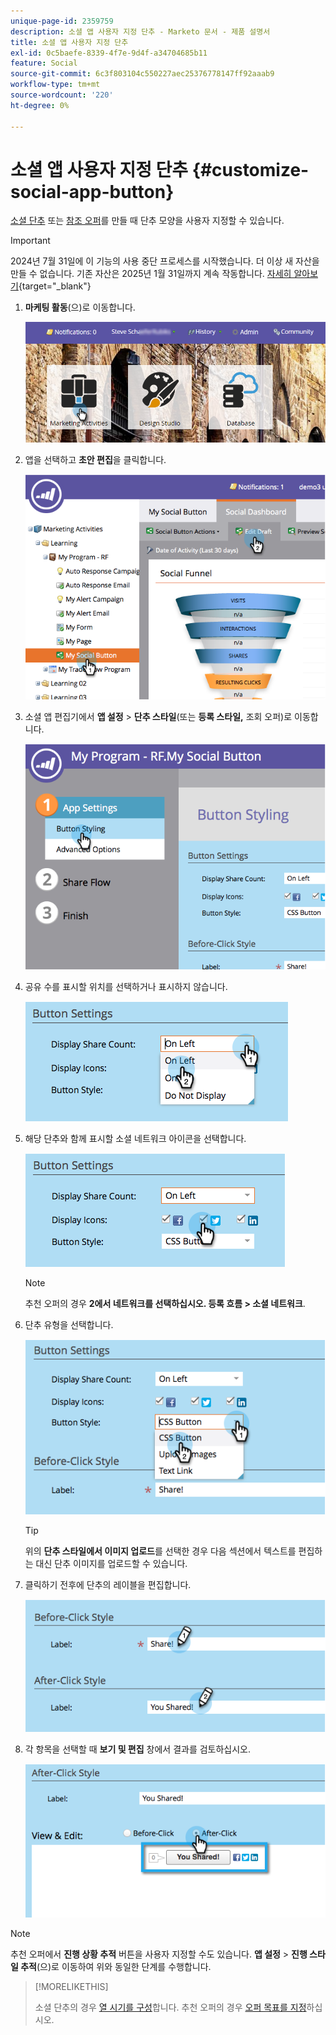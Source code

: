 ```yaml
---
unique-page-id: 2359759
description: 소셜 앱 사용자 지정 단추 - Marketo 문서 - 제품 설명서
title: 소셜 앱 사용자 지정 단추
exl-id: 0c5baefe-8339-4f7e-9d4f-a34704685b11
feature: Social
source-git-commit: 6c3f803104c550227aec25376778147ff92aaab9
workflow-type: tm+mt
source-wordcount: '220'
ht-degree: 0%

---
```


# 소셜 앱 사용자 지정 단추 {#customize-social-app-button}

[소셜 단추](/help/marketo/product-docs/demand-generation/landing-pages/free-form-landing-pages/add-a-social-button-to-a-free-form-landing-page.md) 또는 [참조 오퍼](/help/marketo/product-docs/demand-generation/social/referral-offers/create-a-referral-offer.md)를 만들 때 단추 모양을 사용자 지정할 수 있습니다.

>[!IMPORTANT]
>
>2024년 7월 31일에 이 기능의 사용 중단 프로세스를 시작했습니다. 더 이상 새 자산을 만들 수 없습니다. 기존 자산은 2025년 1월 31일까지 계속 작동합니다. [자세히 알아보기](https://nation.marketo.com/t5/employee-blogs/marketo-engage-social-features-deprecation/ba-p/351977){target="_blank"}

1. **마케팅 활동**(으)로 이동합니다.

   ![](assets/login-marketing-activities.png)

1. 앱을 선택하고 **초안 편집**&#x200B;을 클릭합니다.

   ![](assets/image2014-9-23-17-3a3-3a34.png)

1. 소셜 앱 편집기에서 **앱 설정** > **단추 스타일**(또는 **등록 스타일,** 조회 오퍼)로 이동합니다.

   ![](assets/image2014-9-23-17-3a3-3a57.png)

1. 공유 수를 표시할 위치를 선택하거나 표시하지 않습니다.

   ![](assets/image2014-9-23-17-3a4-3a10.png)

1. 해당 단추와 함께 표시할 소셜 네트워크 아이콘을 선택합니다.

   ![](assets/image2014-9-23-17-3a4-3a22.png)

   >[!NOTE]
   >
   >추천 오퍼의 경우 **2에서 네트워크를 선택하십시오. 등록 흐름 > 소셜 네트워크**.

1. 단추 유형을 선택합니다.

   ![](assets/image2014-9-23-17-3a4-3a50.png)

   >[!TIP]
   >
   >위의 **단추 스타일에서 이미지 업로드**&#x200B;를 선택한 경우 다음 섹션에서 텍스트를 편집하는 대신 단추 이미지를 업로드할 수 있습니다.

1. 클릭하기 전후에 단추의 레이블을 편집합니다.

   ![](assets/image2014-9-23-17-3a5-3a30.png)

1. 각 항목을 선택할 때 **보기 및 편집** 창에서 결과를 검토하십시오.

   ![](assets/image2014-9-23-17-3a5-3a42.png)

>[!NOTE]
>
>추천 오퍼에서 **진행 상황 추적** 버튼을 사용자 지정할 수도 있습니다. **앱 설정** > **진행 스타일 추적**(으)로 이동하여 위와 동일한 단계를 수행합니다.

>[!MORELIKETHIS]
>
>소셜 단추의 경우 [열 시기를 구성](/help/marketo/product-docs/demand-generation/social/configuring-social-actions/configure-when-social-button-opens.md)합니다. 추천 오퍼의 경우 [오퍼 목표를 지정](/help/marketo/product-docs/demand-generation/social/referral-offers/specify-goal-for-referral-offer.md)하십시오.

